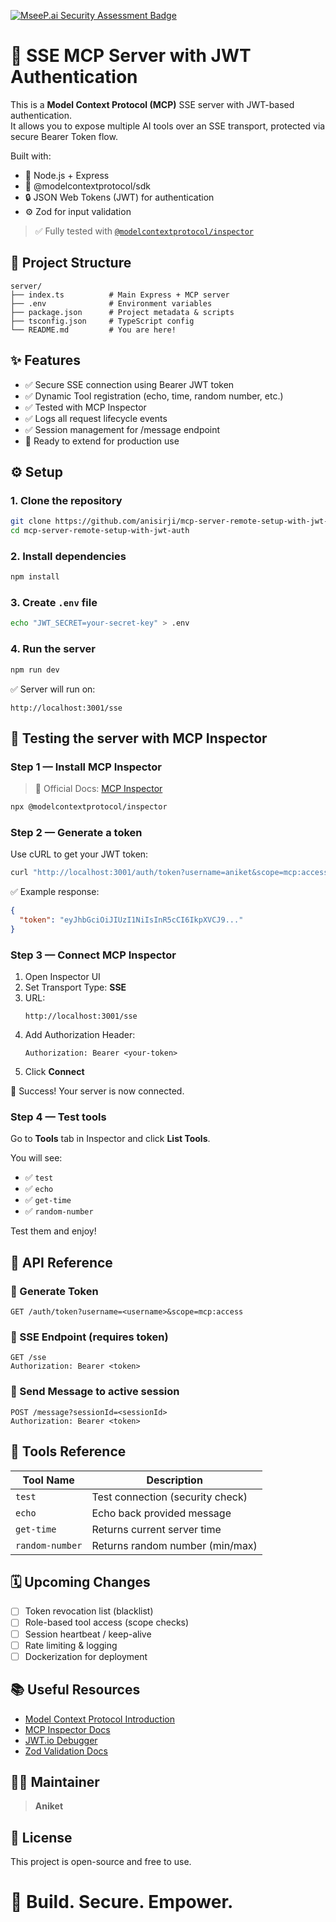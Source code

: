 [![MseeP.ai Security Assessment Badge](https://mseep.net/mseep-audited.png)](https://mseep.ai/app/anisirji-mcp-server-remote-setup-with-jwt-auth)

# 🔐 SSE MCP Server with JWT Authentication

This is a **Model Context Protocol (MCP)** SSE server with JWT-based authentication.  
It allows you to expose multiple AI tools over an SSE transport, protected via secure Bearer Token flow.

Built with:
- 🚀 Node.js + Express
- 🧩 @modelcontextprotocol/sdk
- 🔒 JSON Web Tokens (JWT) for authentication
- ⚙️ Zod for input validation

> ✅ Fully tested with [`@modelcontextprotocol/inspector`](https://modelcontextprotocol.github.io/inspector)

## 📂 Project Structure

```
server/
├── index.ts          # Main Express + MCP server
├── .env              # Environment variables
├── package.json      # Project metadata & scripts
├── tsconfig.json     # TypeScript config
└── README.md         # You are here!
```

## ✨ Features

- ✅ Secure SSE connection using Bearer JWT token
- ✅ Dynamic Tool registration (echo, time, random number, etc.)
- ✅ Tested with MCP Inspector
- ✅ Logs all request lifecycle events
- ✅ Session management for /message endpoint
- 🚀 Ready to extend for production use

## ⚙️ Setup

### 1. Clone the repository

```bash
git clone https://github.com/anisirji/mcp-server-remote-setup-with-jwt-auth.git
cd mcp-server-remote-setup-with-jwt-auth
```

### 2. Install dependencies

```bash
npm install
```

### 3. Create `.env` file

```bash
echo "JWT_SECRET=your-secret-key" > .env
```

### 4. Run the server

```bash
npm run dev
```

✅ Server will run on:  
```
http://localhost:3001/sse
```

## 🧪 Testing the server with MCP Inspector

### Step 1 — Install MCP Inspector

> 📖 Official Docs: [MCP Inspector](https://modelcontextprotocol.github.io/inspector)

```bash
npx @modelcontextprotocol/inspector
```

### Step 2 — Generate a token

Use cURL to get your JWT token:

```bash
curl "http://localhost:3001/auth/token?username=aniket&scope=mcp:access"
```

✅ Example response:

```json
{
  "token": "eyJhbGciOiJIUzI1NiIsInR5cCI6IkpXVCJ9..."
}
```

### Step 3 — Connect MCP Inspector

1. Open Inspector UI
2. Set Transport Type: **SSE**
3. URL:  
   ```
   http://localhost:3001/sse
   ```
4. Add Authorization Header:
   ```
   Authorization: Bearer <your-token>
   ```
5. Click **Connect**

🎉 Success! Your server is now connected.

### Step 4 — Test tools

Go to **Tools** tab in Inspector and click **List Tools**.

You will see:
- ✅ `test`
- ✅ `echo`
- ✅ `get-time`
- ✅ `random-number`

Test them and enjoy!

## 📖 API Reference

### 🔑 Generate Token
```
GET /auth/token?username=<username>&scope=mcp:access
```

### 🔌 SSE Endpoint (requires token)
```
GET /sse
Authorization: Bearer <token>
```

### 📩 Send Message to active session
```
POST /message?sessionId=<sessionId>
Authorization: Bearer <token>
```

## 🧩 Tools Reference

| Tool Name         | Description                    |
| ---------------- | ------------------------------ |
| `test`            | Test connection (security check) |
| `echo`            | Echo back provided message      |
| `get-time`        | Returns current server time     |
| `random-number`   | Returns random number (min/max) |

## 🗓️ Upcoming Changes

- [ ] Token revocation list (blacklist)
- [ ] Role-based tool access (scope checks)
- [ ] Session heartbeat / keep-alive
- [ ] Rate limiting & logging
- [ ] Dockerization for deployment

## 📚 Useful Resources

- [Model Context Protocol Introduction](https://modelcontextprotocol.github.io/specification)
- [MCP Inspector Docs](https://modelcontextprotocol.github.io/inspector)
- [JWT.io Debugger](https://jwt.io/)
- [Zod Validation Docs](https://zod.dev/)

## 👨‍💻 Maintainer

> **Aniket**

## 📄 License

This project is open-source and free to use.

# 🚀 Build. Secure. Empower.
